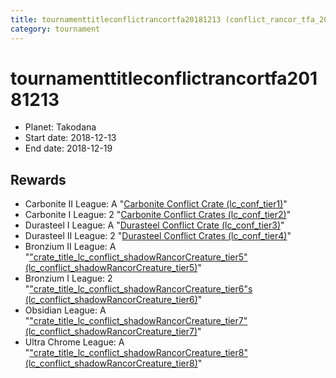 ```yaml
---
title: tournamenttitleconflictrancortfa20181213 (conflict_rancor_tfa_20181213)
category: tournament
---
```

# tournamenttitleconflictrancortfa20181213

  * Planet: Takodana
  * Start date: 2018-12-13
  * End date: 2018-12-19

## Rewards

  * Carbonite II League: A "[Carbonite Conflict Crate (lc_conf_tier1)](lc_conf_tier1.html)"
  * Carbonite I League: 2 "[Carbonite Conflict Crates (lc_conf_tier2)](lc_conf_tier2.html)"
  * Durasteel I League: A "[Durasteel Conflict Crate (lc_conf_tier3)](lc_conf_tier3.html)"
  * Durasteel II League: 2 "[Durasteel Conflict Crates (lc_conf_tier4)](lc_conf_tier4.html)"
  * Bronzium II League: A "["crate_title_lc_conflict_shadowRancorCreature_tier5" (lc_conflict_shadowRancorCreature_tier5)](lc_conflict_shadowRancorCreature_tier5.html)"
  * Bronzium I League: 2 "["crate_title_lc_conflict_shadowRancorCreature_tier6"s (lc_conflict_shadowRancorCreature_tier6)](lc_conflict_shadowRancorCreature_tier6.html)"
  * Obsidian League: A "["crate_title_lc_conflict_shadowRancorCreature_tier7" (lc_conflict_shadowRancorCreature_tier7)](lc_conflict_shadowRancorCreature_tier7.html)"
  * Ultra Chrome League: A "["crate_title_lc_conflict_shadowRancorCreature_tier8" (lc_conflict_shadowRancorCreature_tier8)](lc_conflict_shadowRancorCreature_tier8.html)"
